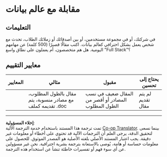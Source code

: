 <!--
CO_OP_TRANSLATOR_METADATA:
{
  "original_hash": "70d65aeddc06170bc1aed5b27805f930",
  "translation_date": "2025-08-29T13:41:55+00:00",
  "source_file": "1-Introduction/4-techniques-of-ML/assignment.md",
  "language_code": "ar"
}
-->
# مقابلة مع عالم بيانات

## التعليمات

في شركتك، أو في مجموعة مستخدمين، أو بين أصدقائك أو زملائك الطلاب، تحدث مع شخص يعمل بشكل احترافي كعالم بيانات. اكتب مقالًا قصيرًا (500 كلمة) عن مهامهم اليومية. هل هم متخصصون، أم يعملون على نطاق واسع "Full Stack"؟

## معايير التقييم

| المعايير | مثالي                                                                                 | مقبول                                                           | يحتاج إلى تحسين       |
| -------- | ------------------------------------------------------------------------------------ | ------------------------------------------------------------------ | --------------------- |
|          | مقال بالطول المطلوب، مع مصادر منسوبة، يتم تقديمه كملف .doc                           | المقال ضعيف في نسب المصادر أو أقصر من الطول المطلوب              | لم يتم تقديم مقال     |

---

**إخلاء المسؤولية**:  
تمت ترجمة هذا المستند باستخدام خدمة الترجمة الآلية [Co-op Translator](https://github.com/Azure/co-op-translator). بينما نسعى لتحقيق الدقة، يرجى العلم أن الترجمات الآلية قد تحتوي على أخطاء أو معلومات غير دقيقة. يجب اعتبار المستند الأصلي بلغته الأصلية هو المصدر الموثوق. للحصول على معلومات حساسة أو هامة، يُوصى بالاستعانة بترجمة بشرية احترافية. نحن غير مسؤولين عن أي سوء فهم أو تفسيرات خاطئة تنشأ عن استخدام هذه الترجمة.